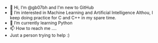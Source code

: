 - 👋 Hi, I’m @gb07bh and I'm new to GitHub
- 👀 I’m interested in Machine Learning and Artificial Intelligence
      Althou, I keep doing practice for C and C++ in my spare time.
- 🌱 I’m currently learning Python 
- 📫 How to reach me ....
- Just a person trying to help :)
<!---
gb07bh/gb07bh is a ✨ special ✨ repository because its `README.md` (this file) appears on your GitHub profile.
You can click the Preview link to take a look at your changes.
--->
